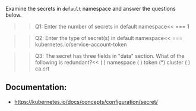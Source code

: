 
Examine the secrets in `default` namespace and answer the questions below.

>>Q1: Enter the number of secrets in default namespace<<
=== 1

>>Q2: Enter the type of secret(s) in default namespace<<
=== kubernetes.io/service-account-token

>>Q3: The secret has three fields in "data" section. What of the following is redundant?<<
( ) namespace
( ) token
(*) cluster
( ) ca.crt


## Documentation:
- https://kubernetes.io/docs/concepts/configuration/secret/
